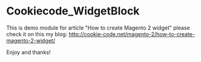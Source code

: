 # Cookiecode_WidgetBlock
This is demo module for article "How to create Magento 2 widget" please check it on this my blog:
http://cookie-code.net/magento-2/how-to-create-magento-2-widget/

Enjoy and thanks! 
